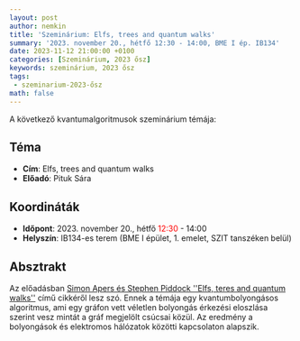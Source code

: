 ```yaml
---
layout: post
author: nemkin
title: 'Szeminárium: Elfs, trees and quantum walks'
summary: '2023. november 20., hétfő 12:30 - 14:00, BME I ép. IB134'
date: 2023-11-12 21:00:00 +0100
categories: [Szeminárium, 2023 ősz]
keywords: szeminárium, 2023 ősz
tags: 
 - szeminarium-2023-ősz
math: false
---
```


A következő kvantumalgoritmusok szeminárium témája:

## Téma

- **Cím**: Elfs, trees and quantum walks
- **Előadó**: Pituk Sára

## Koordináták

- **Időpont**: 2023. november 20., hétfő <span style="color: red">12:30</span> - 14:00
- **Helyszín**: IB134-es terem (BME I épület, 1. emelet, SZIT tanszéken belül)

## Absztrakt

Az előadásban [Simon Apers és Stephen Piddock ''Elfs, teres and quantum walks''](https://arxiv.org/abs/2211.16379) című cikkéről lesz szó. Ennek a témája egy kvantumbolyongásos algoritmus, ami egy gráfon vett véletlen bolyongás érkezési eloszlása szerint vesz mintát a gráf megjelölt csúcsai közül. Az eredmény a bolyongások és elektromos hálózatok közötti kapcsolaton alapszik.
